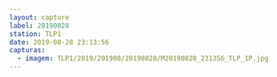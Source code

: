 ```yaml
---
layout: capture
label: 20190828
station: TLP1
date: 2019-08-28 23:13:56
capturas:
  - imagem: TLP1/2019/201908/20190828/M20190828_231356_TLP_1P.jpg
---
```

